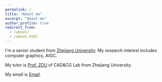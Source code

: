 ```yaml
---
permalink: /
title: "About me"
excerpt: "About me"
author_profile: true
redirect_from: 
  - /about/
  - /about.html
---
```


I'm a senior student from [Zhejiang University](https://www.zju.edu.cn/). My research interest includes computer graphics, AIGC.

My tutor is [Prof. ZOU](https://person.zju.edu.cn/changqingzou) of CAD&CG Lab from Zhejiang University.

My email is [Email](xuhuiyao20021203@163.com).
